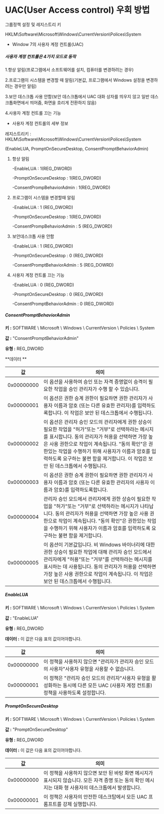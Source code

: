 # UAC(User Access control) 우회 방법

그룹정책 설정 및 레지스트리 키 

HKLM\Software\Microsoft\Windows\CurrentVersion\Polices\System



- Window 7의 사용자 계정 컨트롤(UAC)

  

##### 사용자 계정 컨트롤은 4가지 모드로 동작

1.항상 알림(프로그램에서 소프트웨어를 설치, 컴퓨터를 변경하려는 경우)

2.프로그램이 시스템을 변경할 때 알림(기본값, 프로그램에서 Windows 설정을 변경하려는 경우만 알림)

3.보안 데스크톱 사용 안함(보안 데스크톱에서 UAC 대화 상자를 띄우지 않고 일반 데스크톱화면에서 띄어줌, 화면을 흐리게 전환하지 않음)

4.사용자 계정 컨트롤 끄는 기능



- 사용자 계정 컨트롤의 세부 정보

레지스트리키 : HKLM\Software\Microsoft\Windows\CurrentVersion\Polices\System

(EnableLUA, PromptOnSecureDesktop, ConsentPromptBehaviorAdmin)



1. 항상 알림

   -EnableLUA : 1(REG_DWORD)

   -PromptOnSecureDesktop : 1(REG_DWORD)

   -ConsentPrompBehaviorAdmin : 1(REG_DWORD)

   

2. 프로그램이 시스템을 변경할때 알림

   -EnableLUA : 1 (REG_DWORD)

   -PromptOnSecureDesktop : 1(REG_DWORD)

   -ConsentPrompBehaviorAdmin  : 5 (REG_DWORD)

   

3. 보안데스크톱 사용 안함

   -EnableLUA : 1 (REG_DWORD)

   -PromptOnSecureDesktop : 0 (REG_DWORD)

   -ConsentPromptBehaviorAdmin : 5 (REG_DOWRD)

   

4. 사용자 계정 컨트롤 끄는 기능

   -EnableLUA : 0 (REG_DWORD)

   -PromptOnSecureDesktop : 0 (REG_DWORD)

   -ConsentPromptBehaviorAdmin : 0 (REG_DWORD)

   

##### ConsentPromptBehaviorAdmin 

**키 :** SOFTWARE \ Microsoft \ Windows \ CurrentVersion \ Policies \ System

**값 :** "ConsentPromptBehaviorAdmin"

**유형 :** REG_DWORD

**데이터 **

| 값         | 의미                                                         |
| ---------- | ------------------------------------------------------------ |
| 0x00000000 | 이 옵션을 사용하여 승인 또는 자격 증명없이 승격이 필요한 작업을 승인 관리자가 수행 할 수 있습니다. |
| 0x00000001 | 이 옵션은 권한 승계 권한이 필요하면 권한 관리자가 사용자 이름과 암호 (또는 다른 유효한 관리자)를 입력하도록합니다. 이 작업은 보안 된 데스크톱에서 수행됩니다. |
| 0x00000002 | 이 옵션은 관리자 승인 모드의 관리자에게 권한 상승이 필요한 작업을 "허가"또는 "거부"로 선택하라는 메시지를 표시합니다. 동의 관리자가 허용을 선택하면 가장 높은 사용 권한으로 작업이 계속됩니다. "동의 확인"은 권한있는 작업을 수행하기 위해 사용자가 이름과 암호를 입력하도록 요구하는 불편 함을 제거합니다. 이 작업은 보안 된 데스크톱에서 수행됩니다. |
| 0x00000003 | 이 옵션은 권한 승계 권한이 필요하면 권한 관리자가 사용자 이름과 암호 (또는 다른 유효한 관리자의 사용자 이름과 암호)를 입력하도록합니다. |
| 0x00000004 | 관리자 승인 모드에서 관리자에게 권한 상승이 필요한 작업을 "허가"또는 "거부"로 선택하라는 메시지가 나타납니다. 동의 관리자가 허용을 선택하면 가장 높은 사용 권한으로 작업이 계속됩니다. "동의 확인"은 권한있는 작업을 수행하기 위해 사용자가 이름과 암호를 입력하도록 요구하는 불편 함을 제거합니다. |
| 0x00000005 | 이 옵션이 기본값입니다. 비 Windows 바이너리에 대한 권한 상승이 필요한 작업에 대해 관리자 승인 모드에서 관리자에게 "허용"또는 "거부"를 선택하라는 메시지를 표시하는 데 사용됩니다. 동의 관리자가 허용을 선택하면 가장 높은 사용 권한으로 작업이 계속됩니다. 이 작업은 보안 된 데스크톱에서 수행됩니다. |



##### EnableLUA

**키 :** SOFTWARE \ Microsoft \ Windows \ CurrentVersion \ Policies \ System

**값 :** "EnableLUA"

**유형 :** REG_DWORD

**데이터 :** 이 값은 다음 표의 값이어야합니다.

| 값         | 의미                                                         |
| ---------- | ------------------------------------------------------------ |
| 0x00000000 | 이 정책을 사용하지 않으면 "관리자가 관리자 승인 모드의 사용자"사용자 유형을 사용할 수 없습니다. |
| 0x00000001 | 이 정책은 "관리자 승인 모드의 관리자"사용자 유형을 활성화하는 동시에 다른 모든 UAC (사용자 계정 컨트롤) 정책을 사용하도록 설정합니다. |



##### PromptOnSecureDesktop 

**키 :** SOFTWARE \ Microsoft \ Windows \ CurrentVersion \ Policies \ System

**값 :** "PromptOnSecureDesktop"

**유형 :** REG_DWORD

**데이터 :** 이 값은 다음 표의 값이어야합니다.

| 값         | 의미                                                         |
| ---------- | ------------------------------------------------------------ |
| 0x00000000 | 이 정책을 사용하지 않으면 보안 된 바탕 화면 메시지가 표시되지 않습니다. 모든 자격 증명 또는 동의 확인 메시지는 대화 형 사용자의 데스크톱에서 발생합니다. |
| 0x00000001 | 이 정책은 사용자의 안전한 데스크탑에서 모든 UAC 프롬프트를 강제 실행합니다. |